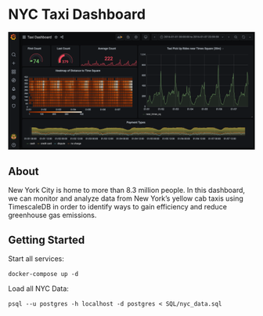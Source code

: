 # NYC Taxi Dashboard

![demo.gif](demo.png)

## About

New York City is home to more than 8.3 million people. In this dashboard, we can monitor and analyze data from New York’s yellow cab taxis using TimescaleDB in order to identify ways to gain efficiency and reduce greenhouse gas emissions.

## Getting Started

Start all services:

```
docker-compose up -d
```

Load all NYC Data:

```
psql --u postgres -h localhost -d postgres < SQL/nyc_data.sql
```